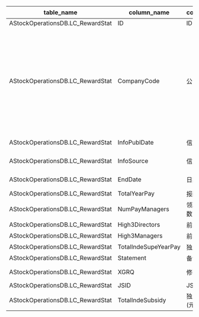 | table_name | column_name| column_description | 注释 | Annotation| 数据示例|
|---|---|---|---|---|---|
| AStockOperationsDB.LC_RewardStat | ID | ID || | 622913235679|
| AStockOperationsDB.LC_RewardStat | CompanyCode| 公司代码 | 公司代码（CompanyCode）：与“证券主表（SecuMain）”中的“公司代码（CompanyCode）”关联，得到上市公司的交易代码、简称等。 | Company Code (CompanyCode): Associated with the "Company Code (CompanyCode)" in "Securities Main Table (SecuMain)", to obtain the trading code, abbreviation, etc. of the listed company. | 208667|
| AStockOperationsDB.LC_RewardStat | InfoPublDate | 信息发布日期 || | 2019-09-26 12:00:00.000 |
| AStockOperationsDB.LC_RewardStat | InfoSource | 信息来源 || | 招股说明书(申报稿)|
| AStockOperationsDB.LC_RewardStat | EndDate| 日期 || | 2019-03-31 12:00:00.000 |
| AStockOperationsDB.LC_RewardStat | TotalYearPay | 报酬总额(元) || | 9867900.0 |
| AStockOperationsDB.LC_RewardStat | NumPayManagers | 领取报酬的管理层人数 || | null|
| AStockOperationsDB.LC_RewardStat | High3Directors | 前三名董事报酬(元) || | null|
| AStockOperationsDB.LC_RewardStat | High3Managers| 前三名高管报酬(元) || | null|
| AStockOperationsDB.LC_RewardStat | TotalIndeSupeYearPay | 独立董事津贴(元/人)|| | null|
| AStockOperationsDB.LC_RewardStat | Statement| 备注说明 || | null|
| AStockOperationsDB.LC_RewardStat | XGRQ | 修改日期 || | 2021-09-23 07:37:02.973 |
| AStockOperationsDB.LC_RewardStat | JSID | JSID || | 685717400996|
| AStockOperationsDB.LC_RewardStat | TotalIndeSubsidy | 独立董事津贴总额(元) || | null|